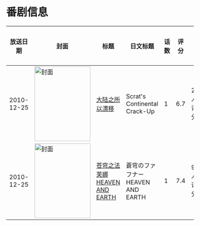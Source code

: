 # 番剧信息

|放送日期|封面|标题|日文标题|话数|评分|评分人数|
|---|---|---|---|---|---|---|
|2010-12-25|<img src="https://lain.bgm.tv/pic/cover/c/cf/71/276142_uUbu5.jpg" alt="封面" style="width:150px;height:200px;object-fit:cover;">|[大陆之所以漂移](https://bangumi.tv/subject/276142)|Scrat's Continental Crack-Up|1|6.7|21人评分|
|2010-12-25|<img src="https://lain.bgm.tv/pic/cover/c/58/47/14109_tei0o.jpg" alt="封面" style="width:150px;height:200px;object-fit:cover;">|[苍穹之法芙娜 HEAVEN AND EARTH](https://bangumi.tv/subject/14109)|蒼穹のファフナー HEAVEN AND EARTH|1|7.4|925人评分|
